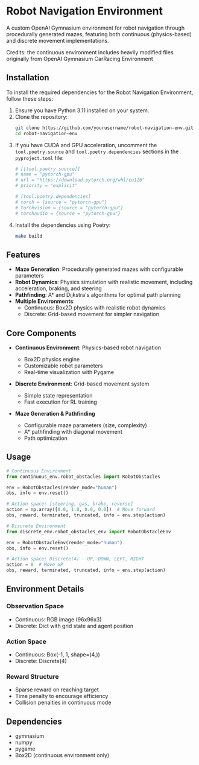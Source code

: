 # Robot Navigation Environment

A custom OpenAI Gymnasium environment for robot navigation through procedurally generated mazes, featuring both continuous (physics-based) and discrete movement implementations.

Credits: the continuous environment includes heavily modified files originally from OpenAI Gymnasium CarRacing Environment

## Installation

To install the required dependencies for the Robot Navigation Environment, follow these steps:

1. Ensure you have Python 3.11 installed on your system.
2. Clone the repository:
    ```sh
    git clone https://github.com/yourusername/robot-navigation-env.git
    cd robot-navigation-env
    ```
3. If you have CUDA and GPU acceleration, uncomment the `tool.poetry.source` and `tool.poetry.dependencies` sections in the `pyproject.toml` file:
    ```toml
    # [[tool.poetry.source]]
    # name = "pytorch-gpu"
    # url = "https://download.pytorch.org/whl/cu126"
    # priority = "explicit"

    # [tool.poetry.dependencies]
    # torch = {source = "pytorch-gpu"}
    # torchvision = {source = "pytorch-gpu"}
    # torchaudio = {source = "pytorch-gpu"}
    ```
4. Install the dependencies using Poetry:
    ```sh
    make build
    ```

## Features

- **Maze Generation**: Procedurally generated mazes with configurable parameters
- **Robot Dynamics**: Physics simulation with realistic movement, including acceleration, braking, and steering
- **Pathfinding**: A\* and Dijkstra's algorithms for optimal path planning
- **Multiple Environments**:
  - Continuous: Box2D physics with realistic robot dynamics
  - Discrete: Grid-based movement for simpler navigation

## Core Components

- **Continuous Environment**: Physics-based robot navigation

  - Box2D physics engine
  - Customizable robot parameters
  - Real-time visualization with Pygame

- **Discrete Environment**: Grid-based movement system

  - Simple state representation
  - Fast execution for RL training

- **Maze Generation & Pathfinding**
  - Configurable maze parameters (size, complexity)
  - A\* pathfinding with diagonal movement
  - Path optimization

## Usage

```python
# Continuous Environment
from continuous_env.robot_obstacles import RobotObstacles

env = RobotObstacles(render_mode="human")
obs, info = env.reset()

# Action space: [steering, gas, brake, reverse]
action = np.array([0.0, 1.0, 0.0, 0.0])  # Move forward
obs, reward, terminated, truncated, info = env.step(action)

# Discrete Environment
from discrete_env.robot_obstacles_env import RobotObstacleEnv

env = RobotObstacleEnv(render_mode="human")
obs, info = env.reset()

# Action space: Discrete(4) - UP, DOWN, LEFT, RIGHT
action = 0  # Move UP
obs, reward, terminated, truncated, info = env.step(action)
```

## Environment Details

### Observation Space

- Continuous: RGB image (96x96x3)
- Discrete: Dict with grid state and agent position

### Action Space

- Continuous: Box(-1, 1, shape=(4,))
- Discrete: Discrete(4)

### Reward Structure

- Sparse reward on reaching target
- Time penalty to encourage efficiency
- Collision penalties in continuous mode

## Dependencies

- gymnasium
- numpy
- pygame
- Box2D (continuous environment only)
